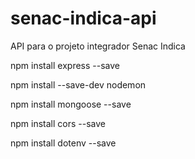 # senac-indica-api

API para o projeto integrador Senac Indica

npm install express --save

npm install --save-dev nodemon

npm install mongoose --save

npm install cors --save

npm install dotenv --save

